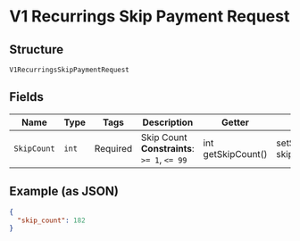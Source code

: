
# V1 Recurrings Skip Payment Request

## Structure

`V1RecurringsSkipPaymentRequest`

## Fields

| Name | Type | Tags | Description | Getter | Setter |
|  --- | --- | --- | --- | --- | --- |
| `SkipCount` | `int` | Required | Skip Count<br>**Constraints**: `>= 1`, `<= 99` | int getSkipCount() | setSkipCount(int skipCount) |

## Example (as JSON)

```json
{
  "skip_count": 182
}
```

